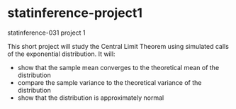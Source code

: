 # statinference-project1

statinference-031 project 1

This short project will study the Central Limit Theorem using simulated calls of
the exponential distribution. It will:

  * show that the sample mean converges to the theoretical mean of the distribution
  * compare the sample variance to the theoretical variance of the distribution
  * show that the distribution is approximately normal

